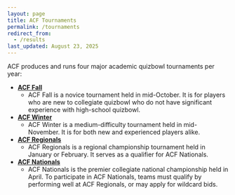 ```yaml
---
layout: page
title: ACF Tournaments
permalink: /tournaments
redirect_from:
  - /results
last_updated: August 23, 2025
---
```


ACF produces and runs four major academic quizbowl tournaments per year:

* **[ACF Fall](fall)**
  * ACF Fall is a novice tournament held in mid-October. It is for players who are new to collegiate quizbowl who do not have significant experience with high-school quizbowl.
* **[ACF Winter](winter)**
  * ACF Winter is a medium-difficulty tournament held in mid-November. It is for both new and experienced players alike.
* **[ACF Regionals](regionals)**
  * ACF Regionals is a regional championship tournament held in January or February. It serves as a qualifier for ACF Nationals.
* **[ACF Nationals](nationals)**
  * ACF Nationals is the premier collegiate national championship held in April. To participate in ACF Nationals, teams must qualify by performing well at ACF Regionals, or may apply for wildcard bids.

